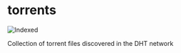 torrents 
========
![Indexed](https://img.shields.io/badge/indexed-34391-blue)

Collection of torrent files discovered in the DHT network
